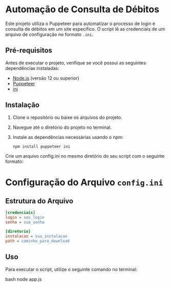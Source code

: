 # Automação de Consulta de Débitos

Este projeto utiliza o Puppeteer para automatizar o processo de login e consulta de débitos em um site específico. O script lê as credenciais de um arquivo de configuração no formato `.ini`.

## Pré-requisitos

Antes de executar o projeto, verifique se você possui as seguintes dependências instaladas:

- [Node.js](https://nodejs.org/) (versão 12 ou superior)
- [Puppeteer](https://pptr.dev/)
- [ini](https://www.npmjs.com/package/ini)

## Instalação

1. Clone o repositório ou baixe os arquivos do projeto.
2. Navegue até o diretório do projeto no terminal.
3. Instale as dependências necessárias usando o npm:

   ```bash
   npm install puppeteer ini

Crie um arquivo config.ini no mesmo diretório do seu script com o seguinte formato:

# Configuração do Arquivo `config.ini`
## Estrutura do Arquivo

```ini
[credenciais]
login = seu_login
senha = sua_senha

[diretorio]
instalacao = sua_instalacao
path = caminho_para_download
```
## Uso
Para executar o script, utilize o seguinte comando no terminal:

bash
node app.js

